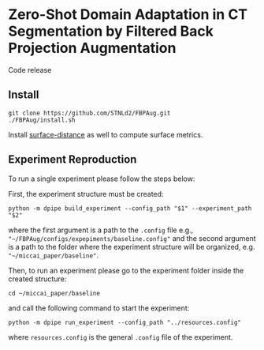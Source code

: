 # Zero-Shot Domain Adaptation in CT Segmentation by Filtered Back Projection Augmentation
Code release
## Install

```
git clone https://github.com/STNLd2/FBPAug.git
./FBPAug/install.sh
```
Install [surface-distance](https://github.com/deepmind/surface-distance) as well to compute surface metrics.

## Experiment Reproduction
To run a single experiment please follow the steps below:

First, the experiment structure must be created:
```
python -m dpipe build_experiment --config_path "$1" --experiment_path "$2"
```

where the first argument is a path to the `.config` file e.g., 
`"~/FBPAug/configs/expepiments/baseline.config"`
and the second argument is a path to the folder where the experiment
structure will be organized, e.g.
`"~/miccai_paper/baseline"`.

Then, to run an experiment please go to the experiment folder inside the created structure:
```
cd ~/miccai_paper/baseline
```
and call the following command to start the experiment:
```
python -m dpipe run_experiment --config_path "../resources.config"
```
where `resources.config` is the general `.config` file of the experiment.
